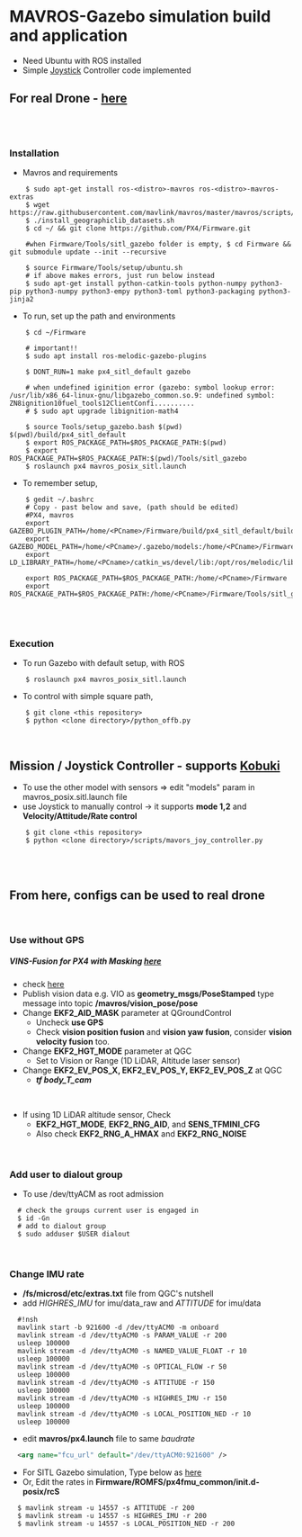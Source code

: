 # MAVROS-Gazebo simulation build and application
+ Need Ubuntu with ROS installed
+ Simple [Joystick](https://asia.playstation.com/ko-kr/accessories/dualshock4/) Controller code implemented

## For real Drone - [here](#from-here-configs-can-be-used-to-real-drone)

<br><br>

### Installation 
+ Mavros and requirements
~~~shell
    $ sudo apt-get install ros-<distro>-mavros ros-<distro>-mavros-extras
    $ wget https://raw.githubusercontent.com/mavlink/mavros/master/mavros/scripts/install_geographiclib_datasets.sh
    $ ./install_geographiclib_datasets.sh
    $ cd ~/ && git clone https://github.com/PX4/Firmware.git
    
    #when Firmware/Tools/sitl_gazebo folder is empty, $ cd Firmware && git submodule update --init --recursive
    
    $ source Firmware/Tools/setup/ubuntu.sh
    # if above makes errors, just run below instead
    $ sudo apt-get install python-catkin-tools python-numpy python3-pip python3-numpy python3-empy python3-toml python3-packaging python3-jinja2
~~~
+ To run, set up the path and environments
~~~shell
    $ cd ~/Firmware
    
    # important!!
    $ sudo apt install ros-melodic-gazebo-plugins
    
    $ DONT_RUN=1 make px4_sitl_default gazebo

    # when undefined iginition error (gazebo: symbol lookup error: /usr/lib/x86_64-linux-gnu/libgazebo_common.so.9: undefined symbol: ZN8ignition10fuel_tools12ClientConfi..........
    # $ sudo apt upgrade libignition-math4
    
    $ source Tools/setup_gazebo.bash $(pwd) $(pwd)/build/px4_sitl_default
    $ export ROS_PACKAGE_PATH=$ROS_PACKAGE_PATH:$(pwd)
    $ export ROS_PACKAGE_PATH=$ROS_PACKAGE_PATH:$(pwd)/Tools/sitl_gazebo
    $ roslaunch px4 mavros_posix_sitl.launch
~~~
+ To remember setup,
~~~shell
    $ gedit ~/.bashrc
    # Copy - past below and save, (path should be edited)
    #PX4, mavros
    export GAZEBO_PLUGIN_PATH=/home/<PCname>/Firmware/build/px4_sitl_default/build_gazebo
    export GAZEBO_MODEL_PATH=/home/<PCname>/.gazebo/models:/home/<PCname>/Firmware/Tools/sitl_gazebo/models
    export LD_LIBRARY_PATH=/home/<PCname>/catkin_ws/devel/lib:/opt/ros/melodic/lib:/home/<PCname>/Firmware/build/px4_sitl_default/build_gazebo

    export ROS_PACKAGE_PATH=$ROS_PACKAGE_PATH:/home/<PCname>/Firmware
    export ROS_PACKAGE_PATH=$ROS_PACKAGE_PATH:/home/<PCname>/Firmware/Tools/sitl_gazebo
~~~

<br><br>

### Execution
+ To run Gazebo with default setup, with ROS
~~~shell
    $ roslaunch px4 mavros_posix_sitl.launch
~~~
+ To control with simple square path,
~~~shell
    $ git clone <this repository>
    $ python <clone directory>/python_offb.py
~~~

<br>

## Mission / Joystick Controller - supports [Kobuki](https://github.com/engcang/mavros-gazebo-application/tree/master/mobile_robot)
+ To use the other model with sensors => edit "models" param in mavros_posix.sitl.launch file
+ use Joystick to manually control -> it supports **mode 1,2** and **Velocity/Attitude/Rate control**
~~~shell
    $ git clone <this repository>
    $ python <clone directory>/scripts/mavors_joy_controller.py
~~~

<br><br>

## From here, configs can be used to real drone

<br>

### Use without GPS
##### VINS-Fusion for PX4 with Masking [here](https://github.com/engcang/vins-application/tree/master/vins-fusion-px4)
+ check [here](https://dev.px4.io/v1.9.0/en/ros/external_position_estimation.html)
+ Publish vision data e.g. VIO as **geometry_msgs/PoseStamped** type message into topic **/mavros/vision_pose/pose**
+ Change **EKF2_AID_MASK** parameter at QGroundControl
  + Uncheck **use GPS**
  + Check **vision position fusion** and **vision yaw fusion**, consider **vision velocity fusion** too.
+ Change **EKF2_HGT_MODE** parameter at QGC
  + Set to Vision or Range (1D LiDAR, Altitude laser sensor)
+ Change **EKF2_EV_POS_X, EKF2_EV_POS_Y, EKF2_EV_POS_Z** at QGC
  + ***tf body_T_cam***

<br>

+ If using 1D LiDAR altitude sensor, Check
  + **EKF2_HGT_MODE**, **EKF2_RNG_AID**, and **SENS_TFMINI_CFG**
  + Also check **EKF2_RNG_A_HMAX** and **EKF2_RNG_NOISE**
<br>

### Add user to dialout group
+ To use /dev/ttyACM as root admission
~~~shell
  # check the groups current user is engaged in
  $ id -Gn
  # add to dialout group
  $ sudo adduser $USER dialout
~~~

<br>

### Change IMU rate
+ **/fs/microsd/etc/extras.txt** file from QGC's nutshell
+ add *HIGHRES_IMU* for imu/data_raw and *ATTITUDE* for imu/data
~~~shell
  #!nsh
  mavlink start -b 921600 -d /dev/ttyACM0 -m onboard
  mavlink stream -d /dev/ttyACM0 -s PARAM_VALUE -r 200
  usleep 100000
  mavlink stream -d /dev/ttyACM0 -s NAMED_VALUE_FLOAT -r 10
  usleep 100000
  mavlink stream -d /dev/ttyACM0 -s OPTICAL_FLOW -r 50
  usleep 100000
  mavlink stream -d /dev/ttyACM0 -s ATTITUDE -r 150
  usleep 100000
  mavlink stream -d /dev/ttyACM0 -s HIGHRES_IMU -r 150
  usleep 100000
  mavlink stream -d /dev/ttyACM0 -s LOCAL_POSITION_NED -r 10
  usleep 100000
~~~
+ edit **mavros/px4.launch** file to same *baudrate*
~~~xml
  <arg name="fcu_url" default="/dev/ttyACM0:921600" />
~~~
+ For SITL Gazebo simulation, Type below as [here](https://zhuanlan.zhihu.com/p/33075247)
+ Or, Edit the rates in **Firmware/ROMFS/px4fmu_common/init.d-posix/rcS** 
~~~shell
  $ mavlink stream -u 14557 -s ATTITUDE -r 200
  $ mavlink stream -u 14557 -s HIGHRES_IMU -r 200
  $ mavlink stream -u 14557 -s LOCAL_POSITION_NED -r 200
~~~
